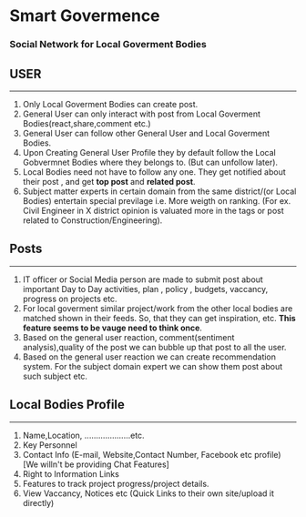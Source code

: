 # Smart Govermence 
### Social Network for Local Goverment Bodies

## USER 
*****************************************
1. Only Local Goverment Bodies can create post. 
2. General User can only interact with post from Local Goverment Bodies(react,share,comment etc.) 
3. General User can follow other General User and Local Goverment Bodies.
4. Upon Creating General User Profile they by default follow the Local Gobvermnet Bodies where they belongs to. (But can unfollow  later).
5. Local Bodies need not have to follow any one. They get notified about their post , and get **top post** and **related post**. 
6. Subject matter experts in certain domain from the same district/(or Local Bodies) entertain special previlage i.e. More weigth on ranking. 
(For ex. Civil Engineer in X district opinion is valuated more in the tags or post related to Construction/Engineering).

## Posts 
********************************************
1. IT officer or Social Media person are made to submit post about important Day to Day activities, plan , policy , budgets, vaccancy, progress on projects etc.
2. For local goverment similar project/work from the other local bodies are matched shown in their feeds. So, that they can get inspiration, etc. **This feature seems to be vauge need to think once**. 
3. Based on the general user reaction, comment(sentiment analysis),quality of the post we can bubble up that post to all the user. 
4. Based on the general user reaction we can create recommendation system. For the subject domain expert we can show them post about such subject etc.

## Local Bodies Profile
***********************************************************************
1. Name,Location, ....................etc.
2. Key Personnel
3. Contact Info (E-mail, Website,Contact Number, Facebook etc profile) [We willn't be providing Chat Features]
4. Right to Information Links
5. Features to track project progress/project details.
6. View Vaccancy, Notices etc (Quick Links to their own site/upload it directly)


